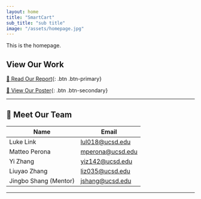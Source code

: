 ```yaml
---
layout: home
title: "SmartCart"
sub_title: "sub title"
image: "/assets/homepage.jpg"
---
```

This is the homepage.



## View Our Work

[📄 Read Our Report](){: .btn .btn-primary}

[📌 View Our Poster](){: .btn .btn-secondary}

---

## 👥 Meet Our Team


| Name                  | Email                     |
|-----------------------|--------------------------|
| Luke Link            | [lul018@ucsd.edu](mailto:lul018@ucsd.edu) |
| Matteo Perona        | [mperona@ucsd.edu](mailto:mperona@ucsd.edu) |
| Yi Zhang            | [yiz142@ucsd.edu](mailto:yiz142@ucsd.edu) |
| Liuyao Zhang        | [liz035@ucsd.edu](mailto:liz035@ucsd.edu) |
| Jingbo Shang (Mentor) | [jshang@ucsd.edu](mailto:jshang@ucsd.edu) |


---
